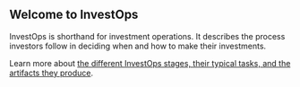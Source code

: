 ## Welcome to InvestOps

InvestOps is shorthand for investment operations. It describes the process investors follow in deciding when and how to make their investments.

Learn more about [the different InvestOps stages, their typical tasks, and the artifacts they produce](https://docs.quantcha.com/courses/getting-started-with-investops/).
